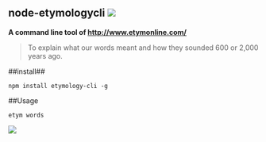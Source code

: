 node-etymologycli ![](https://d25lcipzij17d.cloudfront.net/badge.png?id=js&type=3d&v=0.0.6)
---

**A command line tool of http://www.etymonline.com/**

> To explain what our words meant and how they sounded 600 or 2,000 years ago.

##install##

```npm install etymology-cli -g```

##Usage

```etym words```

![](image/output.gif)
